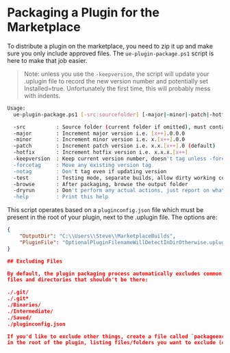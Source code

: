 # Packaging a Plugin for the Marketplace

To distribute a plugin on the marketplace, you need to zip it up and make sure
you only include approved files. The `ue-plugin-package.ps1` script is here
to make that job easier.

> Note: unless you use the `-keepversion`, the script will update your .uplugin
> file to record the new version number and potentially set Installed=true.
> Unfortunately the first time, this will probably mess with indents.

```sh
Usage:
  ue-plugin-package.ps1 [-src:sourcefolder] [-major|-minor|-patch|-hotfix] [options...]

  -src          : Source folder (current folder if omitted), must contain pluginconfig.json
  -major        : Increment major version i.e. [x++].0.0.0
  -minor        : Increment minor version i.e. x.[x++].0.0
  -patch        : Increment patch version i.e. x.x.[x++].0 (default)
  -hotfix       : Increment hotfix version i.e. x.x.x.[x++]
  -keepversion  : Keep current version number, doesn't tag unless -forcetag
  -forcetag     : Move any existing version tag
  -notag        : Don't tag even if updating version
  -test         : Testing mode, separate builds, allow dirty working copy
  -browse       : After packaging, browse the output folder
  -dryrun       : Don't perform any actual actions, just report on what you would do
  -help         : Print this help
```

This script operates based on a `pluginconfig.json` file which must be present
in the root of your plugin, next to the .uplugin file. The options are:

```json
{
    "OutputDir": "C:\\Users\\Steve\\MarketplaceBuilds",
    "PluginFile": "OptionalPluginFilenameWillDetectInDirOtherwise.uplugin"
}

## Excluding Files

By default, the plugin packaging process automatically excludes common
files and directories that shouldn't be there:

./.git/
./.git*
./Binaries/
./Intermediate/
./Saved/
./pluginconfig.json

If you'd like to exclude other things, create a file called `packageexclusions.txt`
in the root of the plugin, listing files/folders you want to exclude (one per line).
